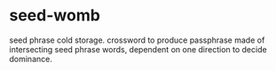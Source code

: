 # seed-womb
seed phrase cold storage. crossword to produce passphrase made of intersecting seed phrase words, dependent on one direction to decide dominance.
